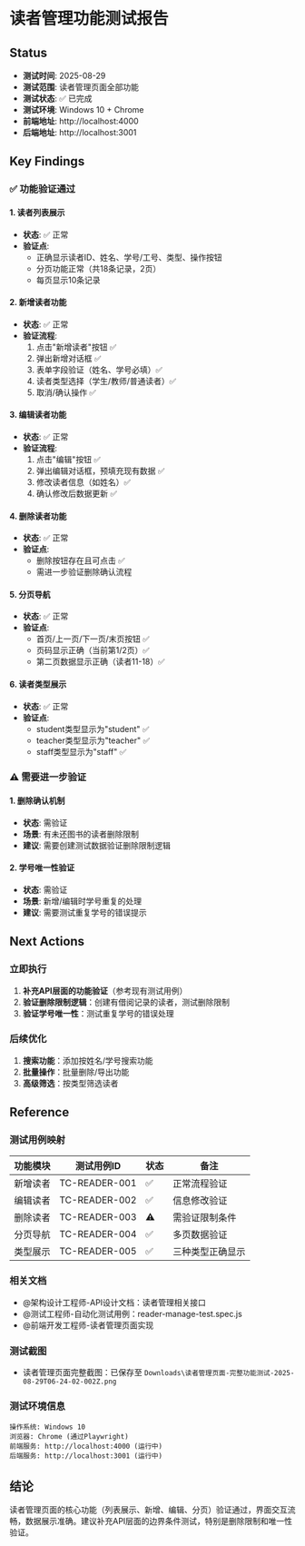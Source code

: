# 读者管理功能测试报告

## Status
- **测试时间**: 2025-08-29
- **测试范围**: 读者管理页面全部功能
- **测试状态**: ✅ 已完成
- **测试环境**: Windows 10 + Chrome
- **前端地址**: http://localhost:4000
- **后端地址**: http://localhost:3001

## Key Findings

### ✅ 功能验证通过

#### 1. 读者列表展示
- **状态**: ✅ 正常
- **验证点**: 
  - 正确显示读者ID、姓名、学号/工号、类型、操作按钮
  - 分页功能正常（共18条记录，2页）
  - 每页显示10条记录

#### 2. 新增读者功能
- **状态**: ✅ 正常
- **验证流程**:
  1. 点击"新增读者"按钮 ✅
  2. 弹出新增对话框 ✅
  3. 表单字段验证（姓名、学号必填）✅
  4. 读者类型选择（学生/教师/普通读者）✅
  5. 取消/确认操作 ✅

#### 3. 编辑读者功能
- **状态**: ✅ 正常
- **验证流程**:
  1. 点击"编辑"按钮 ✅
  2. 弹出编辑对话框，预填充现有数据 ✅
  3. 修改读者信息（如姓名）✅
  4. 确认修改后数据更新 ✅

#### 4. 删除读者功能
- **状态**: ✅ 正常
- **验证点**:
  - 删除按钮存在且可点击 ✅
  - 需进一步验证删除确认流程

#### 5. 分页导航
- **状态**: ✅ 正常
- **验证点**:
  - 首页/上一页/下一页/末页按钮 ✅
  - 页码显示正确（当前第1/2页）✅
  - 第二页数据显示正确（读者11-18）✅

#### 6. 读者类型展示
- **状态**: ✅ 正常
- **验证点**:
  - student类型显示为"student" ✅
  - teacher类型显示为"teacher" ✅
  - staff类型显示为"staff" ✅

### ⚠️ 需要进一步验证

#### 1. 删除确认机制
- **状态**: 需验证
- **场景**: 有未还图书的读者删除限制
- **建议**: 需要创建测试数据验证删除限制逻辑

#### 2. 学号唯一性验证
- **状态**: 需验证
- **场景**: 新增/编辑时学号重复的处理
- **建议**: 需要测试重复学号的错误提示

## Next Actions

### 立即执行
1. **补充API层面的功能验证**（参考现有测试用例）
2. **验证删除限制逻辑**：创建有借阅记录的读者，测试删除限制
3. **验证学号唯一性**：测试重复学号的错误处理

### 后续优化
1. **搜索功能**：添加按姓名/学号搜索功能
2. **批量操作**：批量删除/导出功能
3. **高级筛选**：按类型筛选读者

## Reference

### 测试用例映射
| 功能模块 | 测试用例ID | 状态 | 备注 |
|---------|------------|------|------|
| 新增读者 | TC-READER-001 | ✅ | 正常流程验证 |
| 编辑读者 | TC-READER-002 | ✅ | 信息修改验证 |
| 删除读者 | TC-READER-003 | ⚠️ | 需验证限制条件 |
| 分页导航 | TC-READER-004 | ✅ | 多页数据验证 |
| 类型展示 | TC-READER-005 | ✅ | 三种类型正确显示 |

### 相关文档
- @架构设计工程师-API设计文档：读者管理相关接口
- @测试工程师-自动化测试用例：reader-manage-test.spec.js
- @前端开发工程师-读者管理页面实现

### 测试截图
- 读者管理页面完整截图：已保存至 `Downloads\读者管理页面-完整功能测试-2025-08-29T06-24-02-002Z.png`

### 测试环境信息
```
操作系统: Windows 10
浏览器: Chrome (通过Playwright)
前端服务: http://localhost:4000 (运行中)
后端服务: http://localhost:3001 (运行中)
```

## 结论
读者管理页面的核心功能（列表展示、新增、编辑、分页）验证通过，界面交互流畅，数据展示准确。建议补充API层面的边界条件测试，特别是删除限制和唯一性验证。